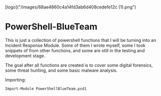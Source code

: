 [logo]("/images/68ae4860c4a14fd3ab6d408cedefe12c (1).png")

# PowerShell-BlueTeam
This is just a collection of powershell functions that I will be turning into an Incident Response Module.
Some of them I wrote myself, some I took snippets of from other functions, and some are still in the testing and development stage. 

The goal after all functions are created is to cover some digital forensics, some threat hunting, and some basic malware analysis.

Importing:
```
Import-Module PowerShellBlueTeam.psd1
```
